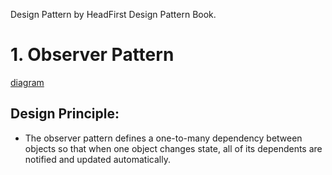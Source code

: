 Design Pattern by HeadFirst Design Pattern Book.

# 1. Observer Pattern 
 
[diagram](./1.strategy/img/Strategy_Diagram.jpg)

## Design Principle:
- The observer pattern defines a one-to-many dependency between objects so that when one object changes state, all of its dependents are notified and updated automatically.

